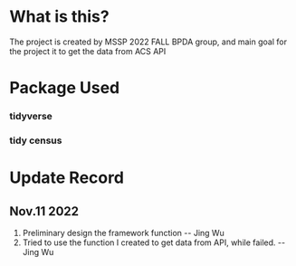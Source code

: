 # What is this?
The project is created by MSSP 2022 FALL BPDA group, and main goal for the project it to get the data from ACS API

# Package Used
### tidyverse
### tidy census

# Update Record

## Nov.11 2022

1. Preliminary design the framework function -- Jing Wu
2. Tried to use the function I created to get data from API, while failed. -- Jing Wu
